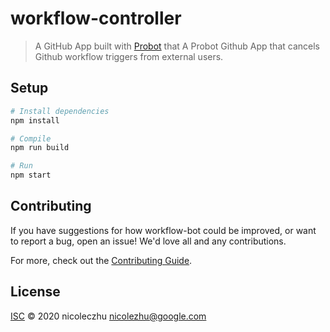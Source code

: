 # workflow-controller

> A GitHub App built with [Probot](https://github.com/probot/probot) that A Probot Github App that cancels Github workflow triggers from external users.

## Setup

```sh
# Install dependencies
npm install

# Compile
npm run build

# Run
npm start
```

## Contributing

If you have suggestions for how workflow-bot could be improved, or want to report a bug, open an issue! We'd love all and any contributions.

For more, check out the [Contributing Guide](CONTRIBUTING.md).

## License

[ISC](LICENSE) © 2020 nicoleczhu <nicolezhu@google.com>
